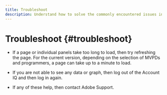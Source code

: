 ```yaml
---
title: Troubleshoot
description: Understand how to solve the commonly encountered issues in the product.
---
```


# Troubleshoot {#troubleshoot}

* If a page or individual panels take too long to load, then try refreshing the page. For the current version, depending on the selection of MVPDs and programmers, a page can take up to a minute to load.

* If you are not able to see any data or graph, then log out of the Account IQ and then log in again.

* If any of these help, then contact Adobe Support.
